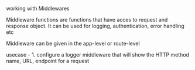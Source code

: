 working with Middlewares

Middleware functions are functions that have acces to request and response object.
It can be used for logging, authentication, error handling etc

Middleware can be given in the app-level or route-level

usecase - 1. configure a logger middleware that will show the HTTP method name, URL, endpoint for a request


